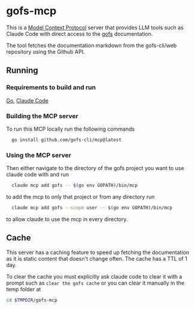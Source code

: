 # gofs-mcp

This is a [Model Context Protocol](https://modelcontextprotocol.io) server that provides LLM tools such as Claude Code with direct access to the [gofs](https://gofs.dev) documentation.

The tool fetches the documentation markdown from the gofs-cli/web repository using the Github API.

## Running

### Requirements to build and run

[Go](https://go.dev/), [Claude Code](https://claude.com/product/claude-code)

### Building the MCP server

To run this MCP locally run the following commands

```bash
  go install github.com/gofs-cli/mcp@latest
```

### Using the MCP server

Then either navigate to the directory of the gofs project you want to use claude code with and run

```bash
  claude mcp add gofs -- $(go env GOPATH)/bin/mcp
```

to add the mcp to only that project or from any directory run

```bash
  claude mcp add gofs --scope user -- $(go env GOPATH)/bin/mcp
```

to allow claude to use the mcp in every directory.

## Cache

This server has a caching feature to speed up fetching the documentation as it is static content that doesn't change often. The cache has a TTL of 1 day.

To clear the cache you must explicitly ask claude code to clear it with a prompt such as `clear the gofs cache` or you can clear it manually in the temp folder at

```bash
cd $TMPDIR/gofs-mcp
```
